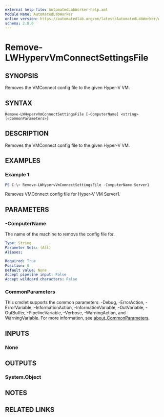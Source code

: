 ```yaml
---
external help file: AutomatedLabWorker-help.xml
Module Name: AutomatedLabWorker
online version: https://automatedlab.org/en/latest/AutomatedLabWorker/en-us/Remove-LWHypervVmConnectSettingsFile
schema: 2.0.0
---
```


# Remove-LWHypervVmConnectSettingsFile

## SYNOPSIS

Removes the VMConnect config file to the given Hyper-V VM.

## SYNTAX

```
Remove-LWHypervVmConnectSettingsFile [-ComputerName] <string>  [<CommonParameters>]
```

## DESCRIPTION

Removes the VMConnect config file to the given Hyper-V VM.

## EXAMPLES

### Example 1

```powershell
PS C:\> Remove-LWHypervVmConnectSettingsFile -ComputerName Server1
```

Removes VMConnect config file for Hyper-V VM Server1.

## PARAMETERS

### -ComputerName
The name of the machine to remove the config file for.

```yaml
Type: String
Parameter Sets: (All)
Aliases:

Required: True
Position: 0
Default value: None
Accept pipeline input: False
Accept wildcard characters: False
```

### CommonParameters
This cmdlet supports the common parameters: -Debug, -ErrorAction, -ErrorVariable, -InformationAction, -InformationVariable, -OutVariable, -OutBuffer, -PipelineVariable, -Verbose, -WarningAction, and -WarningVariable. For more information, see [about_CommonParameters](http://go.microsoft.com/fwlink/?LinkID=113216).

## INPUTS

### None

## OUTPUTS

### System.Object

## NOTES

## RELATED LINKS
